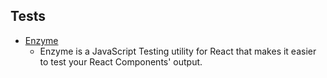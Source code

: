 ## Tests

- [Enzyme](https://enzymejs.github.io/enzyme/)
    - Enzyme is a JavaScript Testing utility for React that makes it easier to test your React Components' output.
